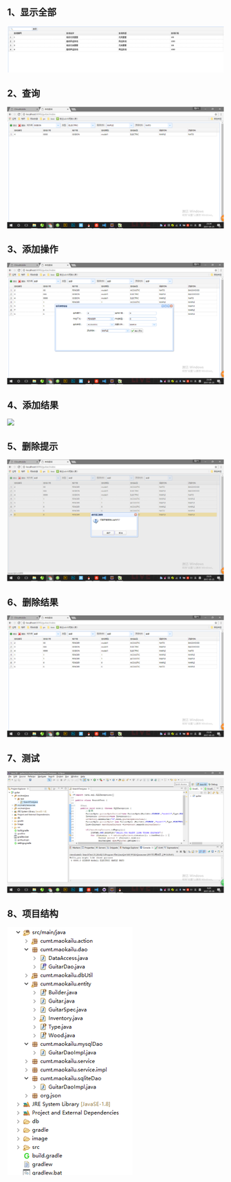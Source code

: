 ﻿## 1、显示全部
![](all.png) 
## 2、查询
![](image/query.png)    
## 3、添加操作
![](image/addOperation.png) 
## 4、添加结果
![](image/addResult.png) 
## 5、删除提示
![](image/deleteTip.png) 
## 6、删除结果
![](image/deleteResult.png) 
## 7、测试
![](image/test.png) 
## 8、项目结构
![](image/structure.png) 
